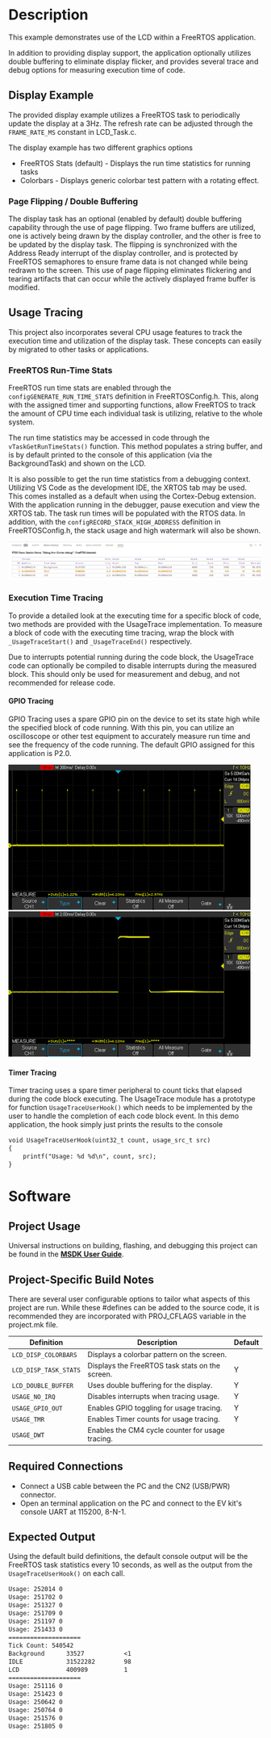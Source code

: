 # Description

This example demonstrates use of the LCD within a FreeRTOS application.

In addition to providing display support, the application optionally utilizes
double buffering to eliminate display flicker, and provides several trace and
debug options for measuring execution time of code.

## Display Example

The provided display example utilizes a FreeRTOS task to periodically update the
display at a 3Hz.  The refresh rate can be adjusted through the `FRAME_RATE_MS`
constant in LCD_Task.c.

The display example has two different graphics options
 - FreeRTOS Stats (default) - Displays the run time statistics for running tasks
 - Colorbars - Displays generic colorbar test pattern with a rotating effect.

### Page Flipping / Double Buffering

The display task has an optional (enabled by default) double buffering
capability through the use of page flipping.  Two frame buffers are utilized,
one is actively being drawn by the display controller, and the other is free to
be updated by the display task.  The flipping is synchronized with the Address
Ready interrupt of the display controller, and is protected by FreeRTOS
semaphores to ensure frame data is not changed while being redrawn to the screen.
This use of page flipping eliminates flickering and tearing artifacts that can
occur while the actively displayed frame buffer is modified.

## Usage Tracing

This project also incorporates several CPU usage features to track the execution
time and utilization of the display task.  These concepts can easily by migrated
to other tasks or applications.

### FreeRTOS Run-Time Stats

FreeRTOS run time stats are enabled through the `configGENERATE_RUN_TIME_STATS`
definition in FreeRTOSConfig.h.  This, along with the assigned timer and
supporting functions, allow FreeRTOS to track the amount of CPU time each
individual task is utilizing, relative to the whole system.

The run time statistics may be accessed in code through the `vTaskGetRunTimeStats()`
function. This method populates a string buffer, and is by default printed to
the console of this application (via the BackgroundTask) and shown on the LCD.

It is also possible to get the run time statistics from a debugging context.
Utilizing VS Code as the development IDE, the XRTOS tab may be used. This comes
installed as a default when using the Cortex-Debug extension.  With the
application running in the debugger, pause execution and view the XRTOS tab.
The task run times will be populated with the RTOS data.  In addition, with the
`configRECORD_STACK_HIGH_ADDRESS` definition in FreeRTOSConfig.h, the stack
usage and high watermark will also be shown.

![XRTOS Output](doc/xrtos.png)

### Execution Time Tracing

To provide a detailed look at the executing time for a specific block of code,
two methods are provided with the UsageTrace implementation. To measure a block
of code with the executing time tracing, wrap the block with `_UsageTraceStart()`
and `_UsageTraceEnd()` respectively.

Due to interrupts potential running during the code block, the UsageTrace code
can optionally be compiled to disable interrupts during the measured block. This
should only be used for measurement and debug, and not recommended for release
code.

#### GPIO Tracing

GPIO Tracing uses a spare GPIO pin on the device to set its state high while
the specified block of code running.  With this pin, you can utilize an
oscilloscope or other test equipment to accurately measure run time and see the
frequency of the code running.  The default GPIO assigned for this application
is P2.0.

![GPIO Output](doc/gpio_output.png) ![GPIO Output](doc/gpio_output2.png)

#### Timer Tracing

Timer tracing uses a spare timer peripheral to count ticks that elapsed during
the code block executing.  The UsageTrace module has a prototype for function
`UsageTraceUserHook()` which needs to be implemented by the user to handle the
completion of each code block event.  In this demo application, the hook simply
just prints the results to the console

```
void UsageTraceUserHook(uint32_t count, usage_src_t src)
{
    printf("Usage: %d %d\n", count, src);
}
```

# Software

## Project Usage

Universal instructions on building, flashing, and debugging this project can be found in the **[MSDK User Guide](https://analogdevicesinc.github.io/msdk/USERGUIDE/)**.

## Project-Specific Build Notes

There are several user configurable options to tailor what aspects of this
project are run.  While these #defines can be added to the source code, it
is recommended they are incorporated with PROJ_CFLAGS variable in the project.mk
file.

| Definition | Description | Default |
| ---------- | ----------- |-|
| `LCD_DISP_COLORBARS` | Displays a colorbar pattern on the screen. | |
| `LCD_DISP_TASK_STATS` | Displays the FreeRTOS task stats on the screen. | Y |
| `LCD_DOUBLE_BUFFER` | Uses double buffering for the display. | Y |
| `USAGE_NO_IRQ` | Disables interrupts when tracing usage. | Y |
| `USAGE_GPIO_OUT` | Enables GPIO toggling for usage tracing. | Y |
| `USAGE_TMR` | Enables Timer counts for usage tracing. | Y |
| `USAGE_DWT` | Enables the CM4 cycle counter for usage tracing. | |

## Required Connections

-   Connect a USB cable between the PC and the CN2 (USB/PWR) connector.
-   Open an terminal application on the PC and connect to the EV kit's console UART at 115200, 8-N-1.

## Expected Output

Using the default build definitions, the default console output will be the
FreeRTOS task statistics every 10 seconds, as well as the output from the
`UsageTraceUserHook()` on each call.

```
Usage: 252014 0
Usage: 251702 0
Usage: 251327 0
Usage: 251709 0
Usage: 251197 0
Usage: 251433 0
====================
Tick Count: 540542
Background      33527           <1
IDLE            31522282        98
LCD             400989          1
====================
Usage: 251116 0
Usage: 251423 0
Usage: 250642 0
Usage: 250764 0
Usage: 251576 0
Usage: 251805 0
```



